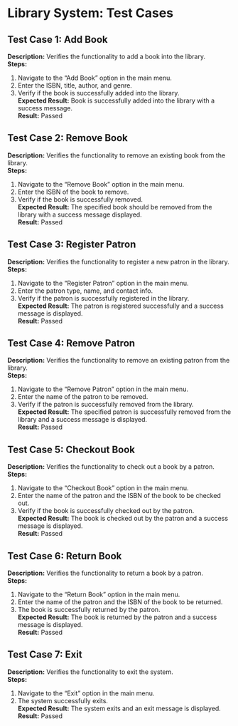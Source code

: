 # Library System: Test Cases

## Test Case 1: Add Book
**Description:** Verifies the functionality to add a book into the library.  
**Steps:**
1. Navigate to the “Add Book” option in the main menu.
2. Enter the ISBN, title, author, and genre.
3. Verify if the book is successfully added into the library.  
**Expected Result:** Book is successfully added into the library with a success message.  
**Result:** Passed

## Test Case 2: Remove Book
**Description:** Verifies the functionality to remove an existing book from the library.  
**Steps:**
1. Navigate to the “Remove Book” option in the main menu.
2. Enter the ISBN of the book to remove.
3. Verify if the book is successfully removed.  
**Expected Result:** The specified book should be removed from the library with a success message displayed.  
**Result:** Passed

## Test Case 3: Register Patron
**Description:** Verifies the functionality to register a new patron in the library.  
**Steps:**
1. Navigate to the “Register Patron” option in the main menu.
2. Enter the patron type, name, and contact info.
3. Verify if the patron is successfully registered in the library.  
**Expected Result:** The patron is registered successfully and a success message is displayed.  
**Result:** Passed

## Test Case 4: Remove Patron
**Description:** Verifies the functionality to remove an existing patron from the library.  
**Steps:**
1. Navigate to the “Remove Patron” option in the main menu.
2. Enter the name of the patron to be removed.
3. Verify if the patron is successfully removed from the library.  
**Expected Result:** The specified patron is successfully removed from the library and a success message is displayed.  
**Result:** Passed

## Test Case 5: Checkout Book
**Description:** Verifies the functionality to check out a book by a patron.  
**Steps:**
1. Navigate to the “Checkout Book” option in the main menu.
2. Enter the name of the patron and the ISBN of the book to be checked out.
3. Verify if the book is successfully checked out by the patron.  
**Expected Result:** The book is checked out by the patron and a success message is displayed.  
**Result:** Passed

## Test Case 6: Return Book
**Description:** Verifies the functionality to return a book by a patron.  
**Steps:**
1. Navigate to the “Return Book” option in the main menu.
2. Enter the name of the patron and the ISBN of the book to be returned.
3. The book is successfully returned by the patron.  
**Expected Result:** The book is returned by the patron and a success message is displayed.  
**Result:** Passed

## Test Case 7: Exit
**Description:** Verifies the functionality to exit the system.  
**Steps:**
1. Navigate to the “Exit” option in the main menu.
2. The system successfully exits.  
**Expected Result:** The system exits and an exit message is displayed.  
**Result:** Passed
